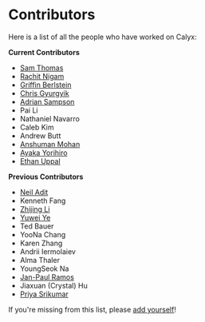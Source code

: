 # Contributors

Here is a list of all the people who have worked on Calyx:

**Current Contributors**

- [Sam Thomas](https://sgtpeacock.com/)
- [Rachit Nigam](https://rachitnigam.com)
- [Griffin Berlstein](https://griffinberlste.in)
- [Chris Gyurgyik](https://chrispg.dev)
- [Adrian Sampson](https://adriansampson.net)
- Pai Li
- Nathaniel Navarro
- Caleb Kim
- Andrew Butt
- [Anshuman Mohan](https://www.cs.cornell.edu/~amohan/)
- [Ayaka Yorihiro](https://ayakayorihiro.github.io/)
- [Ethan Uppal](https://www.ethanuppal.com)

**Previous Contributors**

- [Neil Adit](https://neiladit.com/)
- Kenneth Fang
- [Zhijing Li](https://tissue3.github.io/)
- [Yuwei Ye](https://www.viviyye.com/)
- Ted Bauer
- YooNa Chang
- Karen Zhang
- Andrii Iermolaiev
- Alma Thaler
- YoungSeok Na
- [Jan-Paul Ramos](https://jpramos.me)
- Jiaxuan (Crystal) Hu
- [Priya Srikumar](https://priyasrikumar.com/)

If you're missing from this list, please [add yourself](https://github.com/calyxir/calyx/edit/master/docs/contributors.md)!
